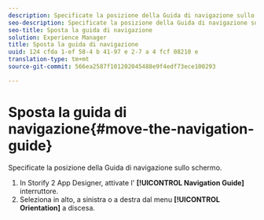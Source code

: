 ```yaml
---
description: Specificate la posizione della Guida di navigazione sullo schermo.
seo-description: Specificate la posizione della Guida di navigazione sullo schermo.
seo-title: Sposta la guida di navigazione
solution: Experience Manager
title: Sposta la guida di navigazione
uuid: 124 cfda 1-ef 58-4 b 41-97 e 2-7 a 4 fcf 08210 e
translation-type: tm+mt
source-git-commit: 566ea2587f101202045488e9f4edf73ece100293

---
```



# Sposta la guida di navigazione{#move-the-navigation-guide}

Specificate la posizione della Guida di navigazione sullo schermo.

1. In Storify 2 App Designer, attivate l' **[!UICONTROL Navigation Guide]** interruttore.
1. Seleziona in alto, a sinistra o a destra dal menu **[!UICONTROL Orientation]** a discesa.
